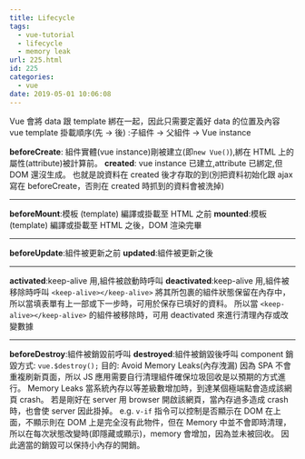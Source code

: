 ```yaml
---
title: Lifecycle
tags:
  - vue-tutorial
  - lifecycle
  - memory leak
url: 225.html
id: 225
categories:
  - vue
date: 2019-05-01 10:06:08
---
```


Vue 會將 data 跟 template 綁在一起，因此只需要定義好 data 的位置及內容 vue template 掛載順序(先 → 後) :子組件 → 父組件 → Vue instance

**beforeCreate**: 組件實體(vue instance)剛被建立(即`new Vue()`),綁在 HTML 上的屬性(attribute)被計算前。
**created**: vue instance 已建立,attribute 已綁定,但 DOM 還沒生成。 也就是說資料在 created 後才存取的到(別把資料初始化跟 ajax 寫在 beforeCreate，否則在 created 時抓到的資料會被洗掉)

---

**beforeMount**:模板 (template) 編譯或掛載至 HTML 之前
**mounted**:模板 (template) 編譯或掛載至 HTML 之後，DOM 渲染完畢

---

**beforeUpdate**:組件被更新之前
**updated**:組件被更新之後

---

**activated**:keep-alive 用,組件被啟動時呼叫
**deactivated**:keep-alive 用,組件被移除時呼叫 `<keep-alive></keep-alive>` 將其所包裹的組件狀態保留在內存中，所以當填表單有上一部或下一步時，可用於保存已填好的資料。 所以當 `<keep-alive></keep-alive>` 的組件被移除時，可用 deactivated 來進行清理內存或改變數據

---

**beforeDestroy**:組件被銷毀前呼叫
**destroyed**:組件被銷毀後呼叫 component 銷毀方式: `vue.$destroy();`
目的: Avoid Memory Leaks(內存洩漏) 因為 SPA 不會重複刷新頁面，所以 JS 應用需要自行清理組件確保垃圾回收是以預期的方式進行。
Memory Leaks 當系統內存以等差級數增加時，到達某個極端點會造成該網頁 crash。 若是剛好在 server 用 browser 開啟該網頁，當內存過多造成 crash 時，也會使 server 因此掛掉。
e.g. `v-if` 指令可以控制是否顯示在 DOM 在上面，不顯示則在 DOM 上是完全沒有此物件，但在 Memory 中並不會即時清理，所以在每次狀態改變時(即隱藏或顯示)，memory 會增加，因為並未被回收。 因此適當的銷毀可以保持小內存的開銷。

